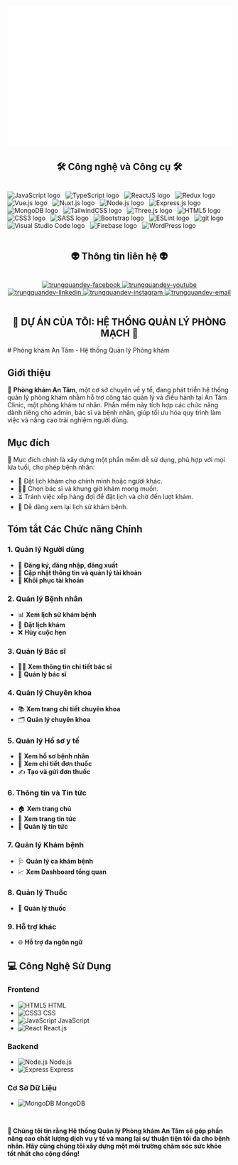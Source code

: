 <!-- Trungquandev -->

<a href="#" target="_blank">
  <img src="svg/trungquandev.svg" width="1200" alt="trungquandev-official" />
</a>

<h2 align="center">🛠 Công nghệ và Công cụ 🛠</h2>
<br>
<!-- https://simpleicons.org/ -->
<span><img src="https://img.shields.io/badge/JavaScript-282C34?logo=javascript&logoColor=F7DF1E" alt="JavaScript logo" title="JavaScript" height="25" /></span>
&nbsp;
<span><img src="https://img.shields.io/badge/TypeScript-282C34?logo=typescript&logoColor=3178C6" alt="TypeScript logo" title="TypeScript" height="25" /></span>
&nbsp;
<span><img src="https://img.shields.io/badge/ReactJS-282C34?logo=react&logoColor=61DAFB" alt="ReactJS logo" title="ReactJS" height="25" /></span>
&nbsp;
<span><img src="https://img.shields.io/badge/Redux-282C34?logo=redux&logoColor=764ABC" alt="Redux logo" title="Redux" height="25" /></span>
&nbsp;
<span><img src="https://img.shields.io/badge/Vue.js-282C34?logo=vue.js&logoColor=4FC08D" alt="Vue.js logo" title="Vue.js" height="25" /></span>
&nbsp;
<span><img src="https://img.shields.io/badge/Nuxt.js-282C34?logo=nuxt.js&logoColor=4FC08D" alt="Nuxt.js logo" title="Nuxt.js" height="25" /></span>
&nbsp;
<span><img src="https://img.shields.io/badge/Node.js-282C34?logo=node.js&logoColor=00F200" alt="Node.js logo" title="Node.js" height="25" /></span>
&nbsp;
<span><img src="https://img.shields.io/badge/Express-282C34?logo=express&logoColor=FFFFFF" alt="Express.js logo" title="Express.js" height="25" /></span>
&nbsp;
<span><img src="https://img.shields.io/badge/MongoDB-282C34?logo=mongodb&logoColor=47A248" alt="MongoDB logo" title="MongoDB" height="25" /></span>
&nbsp;
<span><img src="https://img.shields.io/badge/Tailwind%20CSS-282C34?logo=tailwind-css&logoColor=38B2AC" alt="TailwindCSS logo" title="TailwindCSS" height="25" /></span>
&nbsp;
<span><img src="https://img.shields.io/badge/Three.js-282C34?logo=three.js&logoColor=FFFFFF" alt="Three.js logo" title="Three.js" height="25" /></span>
&nbsp;
<span><img src="https://img.shields.io/badge/HTML5-282C34?logo=html5&logoColor=E34F26" alt="HTML5 logo" title="HTML5" height="25" /></span>
&nbsp;
<span><img src="https://img.shields.io/badge/CSS3-282C34?logo=css3&logoColor=1572B6" alt="CSS3 logo" title="CSS3" height="25" /></span>
&nbsp;
<span><img src="https://img.shields.io/badge/Sass-282C34?logo=sass&logoColor=CC6699" alt="SASS logo" title="SASS" height="25" /></span>
&nbsp;
<span><img src="https://img.shields.io/badge/Bootstrap-282C34?logo=bootstrap&logoColor=7952B3" alt="Bootstrap logo" title="Bootstrap" height="25" /></span>
&nbsp;
<span><img src="https://img.shields.io/badge/ESLint-282C34?logo=eslint&logoColor=4B32C3" alt="ESLint logo" title="ESLint" height="25" /></span>
&nbsp;
<span><img src="https://img.shields.io/badge/git-282C34?logo=git&logoColor=F05032" alt="git logo" title="git" height="25" /></span>
&nbsp;
<span><img src="https://img.shields.io/badge/VS%20Code-282C34?logo=visual-studio-code&logoColor=007ACC" alt="Visual Studio Code logo" title="Visual Studio Code" height="25" /></span>
&nbsp;
<span><img src="https://img.shields.io/badge/Firebase-282C34?logo=firebase&logoColor=FFCA28" alt="Firebase logo" title="Firebase" height="25" /></span>
&nbsp;
<span><img src="https://img.shields.io/badge/WordPress-282C34?logo=wordPress&logoColor=21759B" alt="WordPress logo" title="WordPress" height="25" /></span>
&nbsp;

<br>

<br>
<h2 align="center">👽 Thông tin liên hệ 👽</h2>
<br>
<!-- https://icons8.com -->
<div align="center">
  <a href="https://www.facebook.com/TriDSN1596/" target="blank">
    <img src="https://img.icons8.com/bubbles/100/000000/facebook-new.png" alt="trungquandev-facebook" />
  </a>
  <a href="https://www.youtube.com/@MinhTriVlog" target="blank">
    <img src="https://img.icons8.com/bubbles/100/000000/youtube-squared.png" alt="trungquandev-youtube" />
  </a>
  <a href="#" target="blank">
    <img src="https://img.icons8.com/bubbles/100/000000/linkedin.png" alt="trungquandev-linkedin" />
  </a>
  <a href="https://www.instagram.com/atsridsn_159/" target="blank">
    <img src="https://img.icons8.com/bubbles/100/000000/instagram.png" alt="trungquandev-instagram" />
  </a>
  <a href="mailto:minhtri.vunguyen456@gmail.com" target="top">
    <img src="https://img.icons8.com/bubbles/100/000000/apple-mail.png" alt="trungquandev-email" />
  </a>
</div>

<br>

<h2 align="center">📖 DỰ ÁN CỦA TÔI: HỆ THỐNG QUẢN LÝ PHÒNG MẠCH 📖</h2>
# Phòng khám An Tâm - Hệ thống Quản lý Phòng khám

## Giới thiệu

🏥 **Phòng khám An Tâm**, một cơ sở chuyên về y tế, đang phát triển hệ thống quản lý phòng khám nhằm hỗ trợ công tác quản lý và điều hành tại An Tâm Clinic, một phòng khám tư nhân. Phần mềm này tích hợp các chức năng dành riêng cho admin, bác sĩ và bệnh nhân, giúp tối ưu hóa quy trình làm việc và nâng cao trải nghiệm người dùng.

## Mục đích

🎯 Mục đích chính là xây dựng một phần mềm dễ sử dụng, phù hợp với mọi lứa tuổi, cho phép bệnh nhân:

- 📅 Đặt lịch khám cho chính mình hoặc người khác.
- 👨‍⚕️ Chọn bác sĩ và khung giờ khám mong muốn.
- ⏳ Tránh việc xếp hàng đợi để đặt lịch và chờ đến lượt khám.
- 📜 Dễ dàng xem lại lịch sử khám bệnh.

## Tóm tắt Các Chức năng Chính

### 1. Quản lý Người dùng
- 📝 **Đăng ký, đăng nhập, đăng xuất**
- 🔄 **Cập nhật thông tin và quản lý tài khoản**
- 🔑 **Khôi phục tài khoản**

### 2. Quản lý Bệnh nhân
- 📊 **Xem lịch sử khám bệnh**
- 📅 **Đặt lịch khám**
- ❌ **Hủy cuộc hẹn**

### 3. Quản lý Bác sĩ
- 👩‍⚕️ **Xem thông tin chi tiết bác sĩ**
- 🏥 **Quản lý bác sĩ**

### 4. Quản lý Chuyên khoa
- 📚 **Xem trang chi tiết chuyên khoa**
- 🗂️ **Quản lý chuyên khoa**

### 5. Quản lý Hồ sơ y tế
- 📁 **Xem hồ sơ bệnh nhân**
- 💊 **Xem chi tiết đơn thuốc**
- ✍️ **Tạo và gửi đơn thuốc**

### 6. Thông tin và Tin tức
- 🏠 **Xem trang chủ**
- 📰 **Xem trang tin tức**
- 📢 **Quản lý tin tức**

### 7. Quản lý Khám bệnh
- 🩺 **Quản lý ca khám bệnh**
- 📈 **Xem Dashboard tổng quan**

### 8. Quản lý Thuốc
- 💊 **Quản lý thuốc**

### 9. Hỗ trợ khác
- 🌐 **Hỗ trợ đa ngôn ngữ**


## 💻 Công Nghệ Sử Dụng

### Frontend
- ![HTML5](https://img.shields.io/badge/HTML5-E34F26?style=flat-square&logo=html5&logoColor=white) HTML
- ![CSS3](https://img.shields.io/badge/CSS3-1572B6?style=flat-square&logo=css3&logoColor=white) CSS
- ![JavaScript](https://img.shields.io/badge/JavaScript-F7DF1E?style=flat-square&logo=javascript&logoColor=black) JavaScript
- ![React](https://img.shields.io/badge/React-61DAFB?style=flat-square&logo=react&logoColor=black) React.js

### Backend
- ![Node.js](https://img.shields.io/badge/Node.js-339933?style=flat-square&logo=nodedotjs&logoColor=white) Node.js
- ![Express](https://img.shields.io/badge/Express.js-000000?style=flat-square&logo=express&logoColor=white) Express

### Cơ Sở Dữ Liệu
- ![MongoDB](https://img.shields.io/badge/MongoDB-47A248?style=flat-square&logo=mongodb&logoColor=white) MongoDB
<br>
<p><strong>🌟 Chúng tôi tin rằng Hệ thống Quản lý Phòng khám An Tâm sẽ góp phần nâng cao chất lượng dịch vụ y tế và mang lại sự thuận tiện tối đa cho bệnh nhân. Hãy cùng chúng tôi xây dựng một môi trường chăm sóc sức khỏe tốt nhất cho cộng đồng!</strong></p>
<br>



